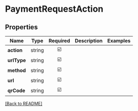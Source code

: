 # PaymentRequestAction



## Properties

| Name | Type | Required | Description | Examples |
|------------|:-------------:|:-------------:|-------------|:-------------:|
| **action** | string | ☑️ |  | | |
**urlType** | string | ☑️ |  | | |
**method** | string | ☑️ |  | | |
**url** | string | ☑️ |  | | |
**qrCode** | string | ☑️ |  | | |



[[Back to README]](../../README.md)